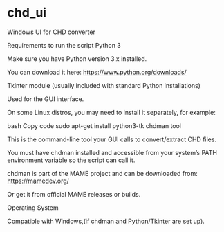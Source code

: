 # chd_ui
Windows UI for CHD converter

Requirements to run the script
Python 3

Make sure you have Python version 3.x installed.

You can download it here: https://www.python.org/downloads/

Tkinter module (usually included with standard Python installations)

Used for the GUI interface.

On some Linux distros, you may need to install it separately, for example:

bash
Copy code
sudo apt-get install python3-tk
chdman tool

This is the command-line tool your GUI calls to convert/extract CHD files.

You must have chdman installed and accessible from your system’s PATH environment variable so the script can call it.

chdman is part of the MAME project and can be downloaded from:
https://mamedev.org/

Or get it from official MAME releases or builds.

Operating System

Compatible with Windows,(if chdman and Python/Tkinter are set up).


